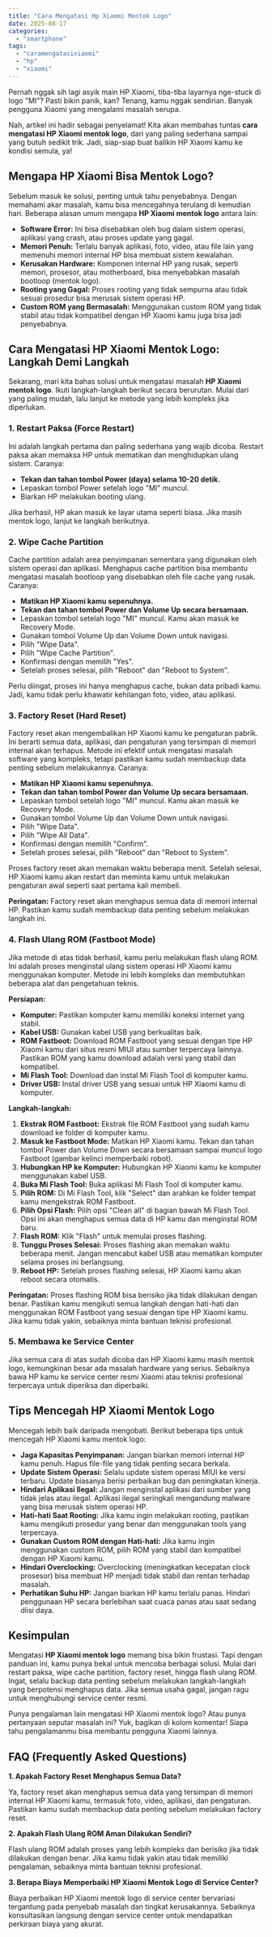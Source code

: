 ```yaml
---
title: "Cara Mengatasi Hp Xiaomi Mentok Logo"
date: 2025-08-17
categories: 
  - "smartphone"
tags: 
  - "caramengatasixiaomi"
  - "hp"
  - "xiaomi"
---
```


Pernah nggak sih lagi asyik main HP Xiaomi, tiba-tiba layarnya nge-stuck di logo "MI"? Pasti bikin panik, kan? Tenang, kamu nggak sendirian. Banyak pengguna Xiaomi yang mengalami masalah serupa.

Nah, artikel ini hadir sebagai penyelamat! Kita akan membahas tuntas **cara mengatasi HP Xiaomi mentok logo**, dari yang paling sederhana sampai yang butuh sedikit trik. Jadi, siap-siap buat balikin HP Xiaomi kamu ke kondisi semula, ya!

## Mengapa HP Xiaomi Bisa Mentok Logo?

Sebelum masuk ke solusi, penting untuk tahu penyebabnya. Dengan memahami akar masalah, kamu bisa mencegahnya terulang di kemudian hari. Beberapa alasan umum mengapa **HP Xiaomi mentok logo** antara lain:

- **Software Error:** Ini bisa disebabkan oleh bug dalam sistem operasi, aplikasi yang crash, atau proses update yang gagal.
- **Memori Penuh:** Terlalu banyak aplikasi, foto, video, atau file lain yang memenuhi memori internal HP bisa membuat sistem kewalahan.
- **Kerusakan Hardware:** Komponen internal HP yang rusak, seperti memori, prosesor, atau motherboard, bisa menyebabkan masalah bootloop (mentok logo).
- **Rooting yang Gagal:** Proses rooting yang tidak sempurna atau tidak sesuai prosedur bisa merusak sistem operasi HP.
- **Custom ROM yang Bermasalah:** Menggunakan custom ROM yang tidak stabil atau tidak kompatibel dengan HP Xiaomi kamu juga bisa jadi penyebabnya.

## Cara Mengatasi HP Xiaomi Mentok Logo: Langkah Demi Langkah

Sekarang, mari kita bahas solusi untuk mengatasi masalah **HP Xiaomi mentok logo**. Ikuti langkah-langkah berikut secara berurutan. Mulai dari yang paling mudah, lalu lanjut ke metode yang lebih kompleks jika diperlukan.

### 1\. Restart Paksa (Force Restart)

Ini adalah langkah pertama dan paling sederhana yang wajib dicoba. Restart paksa akan memaksa HP untuk mematikan dan menghidupkan ulang sistem. Caranya:

- **Tekan dan tahan tombol Power (daya) selama 10-20 detik.**
- Lepaskan tombol Power setelah logo "MI" muncul.
- Biarkan HP melakukan booting ulang.

Jika berhasil, HP akan masuk ke layar utama seperti biasa. Jika masih mentok logo, lanjut ke langkah berikutnya.

### 2\. Wipe Cache Partition

Cache partition adalah area penyimpanan sementara yang digunakan oleh sistem operasi dan aplikasi. Menghapus cache partition bisa membantu mengatasi masalah bootloop yang disebabkan oleh file cache yang rusak. Caranya:

- **Matikan HP Xiaomi kamu sepenuhnya.**
- **Tekan dan tahan tombol Power dan Volume Up secara bersamaan.**
- Lepaskan tombol setelah logo "MI" muncul. Kamu akan masuk ke Recovery Mode.
- Gunakan tombol Volume Up dan Volume Down untuk navigasi.
- Pilih "Wipe Data".
- Pilih "Wipe Cache Partition".
- Konfirmasi dengan memilih "Yes".
- Setelah proses selesai, pilih "Reboot" dan "Reboot to System".

Perlu diingat, proses ini hanya menghapus cache, bukan data pribadi kamu. Jadi, kamu tidak perlu khawatir kehilangan foto, video, atau aplikasi.

### 3\. Factory Reset (Hard Reset)

Factory reset akan mengembalikan HP Xiaomi kamu ke pengaturan pabrik. Ini berarti semua data, aplikasi, dan pengaturan yang tersimpan di memori internal akan terhapus. Metode ini efektif untuk mengatasi masalah software yang kompleks, tetapi pastikan kamu sudah membackup data penting sebelum melakukannya. Caranya:

- **Matikan HP Xiaomi kamu sepenuhnya.**
- **Tekan dan tahan tombol Power dan Volume Up secara bersamaan.**
- Lepaskan tombol setelah logo "MI" muncul. Kamu akan masuk ke Recovery Mode.
- Gunakan tombol Volume Up dan Volume Down untuk navigasi.
- Pilih "Wipe Data".
- Pilih "Wipe All Data".
- Konfirmasi dengan memilih "Confirm".
- Setelah proses selesai, pilih "Reboot" dan "Reboot to System".

Proses factory reset akan memakan waktu beberapa menit. Setelah selesai, HP Xiaomi kamu akan restart dan meminta kamu untuk melakukan pengaturan awal seperti saat pertama kali membeli.

**Peringatan:** Factory reset akan menghapus semua data di memori internal HP. Pastikan kamu sudah membackup data penting sebelum melakukan langkah ini.

### 4\. Flash Ulang ROM (Fastboot Mode)

Jika metode di atas tidak berhasil, kamu perlu melakukan flash ulang ROM. Ini adalah proses menginstal ulang sistem operasi HP Xiaomi kamu menggunakan komputer. Metode ini lebih kompleks dan membutuhkan beberapa alat dan pengetahuan teknis.

**Persiapan:**

- **Komputer:** Pastikan komputer kamu memiliki koneksi internet yang stabil.
- **Kabel USB:** Gunakan kabel USB yang berkualitas baik.
- **ROM Fastboot:** Download ROM Fastboot yang sesuai dengan tipe HP Xiaomi kamu dari situs resmi MIUI atau sumber terpercaya lainnya. Pastikan ROM yang kamu download adalah versi yang stabil dan kompatibel.
- **Mi Flash Tool:** Download dan instal Mi Flash Tool di komputer kamu.
- **Driver USB:** Instal driver USB yang sesuai untuk HP Xiaomi kamu di komputer.

**Langkah-langkah:**

1. **Ekstrak ROM Fastboot:** Ekstrak file ROM Fastboot yang sudah kamu download ke folder di komputer kamu.
2. **Masuk ke Fastboot Mode:** Matikan HP Xiaomi kamu. Tekan dan tahan tombol Power dan Volume Down secara bersamaan sampai muncul logo Fastboot (gambar kelinci memperbaiki robot).
3. **Hubungkan HP ke Komputer:** Hubungkan HP Xiaomi kamu ke komputer menggunakan kabel USB.
4. **Buka Mi Flash Tool:** Buka aplikasi Mi Flash Tool di komputer kamu.
5. **Pilih ROM:** Di Mi Flash Tool, klik "Select" dan arahkan ke folder tempat kamu mengekstrak ROM Fastboot.
6. **Pilih Opsi Flash:** Pilih opsi "Clean all" di bagian bawah Mi Flash Tool. Opsi ini akan menghapus semua data di HP kamu dan menginstal ROM baru.
7. **Flash ROM:** Klik "Flash" untuk memulai proses flashing.
8. **Tunggu Proses Selesai:** Proses flashing akan memakan waktu beberapa menit. Jangan mencabut kabel USB atau mematikan komputer selama proses ini berlangsung.
9. **Reboot HP:** Setelah proses flashing selesai, HP Xiaomi kamu akan reboot secara otomatis.

**Peringatan:** Proses flashing ROM bisa berisiko jika tidak dilakukan dengan benar. Pastikan kamu mengikuti semua langkah dengan hati-hati dan menggunakan ROM Fastboot yang sesuai dengan tipe HP Xiaomi kamu. Jika kamu tidak yakin, sebaiknya minta bantuan teknisi profesional.

### 5\. Membawa ke Service Center

Jika semua cara di atas sudah dicoba dan HP Xiaomi kamu masih mentok logo, kemungkinan besar ada masalah hardware yang serius. Sebaiknya bawa HP kamu ke service center resmi Xiaomi atau teknisi profesional terpercaya untuk diperiksa dan diperbaiki.

## Tips Mencegah HP Xiaomi Mentok Logo

Mencegah lebih baik daripada mengobati. Berikut beberapa tips untuk mencegah HP Xiaomi kamu mentok logo:

- **Jaga Kapasitas Penyimpanan:** Jangan biarkan memori internal HP kamu penuh. Hapus file-file yang tidak penting secara berkala.
- **Update Sistem Operasi:** Selalu update sistem operasi MIUI ke versi terbaru. Update biasanya berisi perbaikan bug dan peningkatan kinerja.
- **Hindari Aplikasi Ilegal:** Jangan menginstal aplikasi dari sumber yang tidak jelas atau ilegal. Aplikasi ilegal seringkali mengandung malware yang bisa merusak sistem operasi HP.
- **Hati-hati Saat Rooting:** Jika kamu ingin melakukan rooting, pastikan kamu mengikuti prosedur yang benar dan menggunakan tools yang terpercaya.
- **Gunakan Custom ROM dengan Hati-hati:** Jika kamu ingin menggunakan custom ROM, pilih ROM yang stabil dan kompatibel dengan HP Xiaomi kamu.
- **Hindari Overclocking:** Overclocking (meningkatkan kecepatan clock prosesor) bisa membuat HP menjadi tidak stabil dan rentan terhadap masalah.
- **Perhatikan Suhu HP:** Jangan biarkan HP kamu terlalu panas. Hindari penggunaan HP secara berlebihan saat cuaca panas atau saat sedang diisi daya.

## Kesimpulan

Mengatasi **HP Xiaomi mentok logo** memang bisa bikin frustasi. Tapi dengan panduan ini, kamu punya bekal untuk mencoba berbagai solusi. Mulai dari restart paksa, wipe cache partition, factory reset, hingga flash ulang ROM. Ingat, selalu backup data penting sebelum melakukan langkah-langkah yang berpotensi menghapus data. Jika semua usaha gagal, jangan ragu untuk menghubungi service center resmi.

Punya pengalaman lain mengatasi HP Xiaomi mentok logo? Atau punya pertanyaan seputar masalah ini? Yuk, bagikan di kolom komentar! Siapa tahu pengalamanmu bisa membantu pengguna Xiaomi lainnya.

## FAQ (Frequently Asked Questions)

**1\. Apakah Factory Reset Menghapus Semua Data?**

Ya, factory reset akan menghapus semua data yang tersimpan di memori internal HP Xiaomi kamu, termasuk foto, video, aplikasi, dan pengaturan. Pastikan kamu sudah membackup data penting sebelum melakukan factory reset.

**2\. Apakah Flash Ulang ROM Aman Dilakukan Sendiri?**

Flash ulang ROM adalah proses yang lebih kompleks dan berisiko jika tidak dilakukan dengan benar. Jika kamu tidak yakin atau tidak memiliki pengalaman, sebaiknya minta bantuan teknisi profesional.

**3\. Berapa Biaya Memperbaiki HP Xiaomi Mentok Logo di Service Center?**

Biaya perbaikan HP Xiaomi mentok logo di service center bervariasi tergantung pada penyebab masalah dan tingkat kerusakannya. Sebaiknya konsultasikan langsung dengan service center untuk mendapatkan perkiraan biaya yang akurat.
